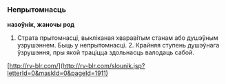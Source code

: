 ### Непрытомнасць
**назоўнік, жаночы род**

1. Страта прытомнасці, выкліканая хваравітым станам або душэўным узрушэннем. Быць у непрытомнасці. 2. Крайняя ступень душэўнага ўзрушэння, пры якой траціцца здольнасць валодаць сабой.

<a rel="author">[http://rv-blr.com/](http://rv-blr.com/slounik.jsp?letterId=0&maskId=0&pageId=1911)</a>
